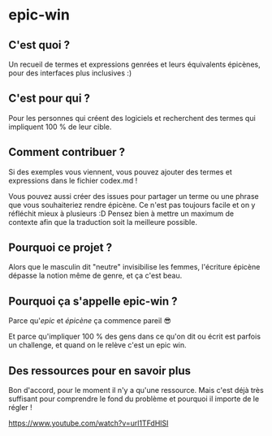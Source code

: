 # epic-win

## C'est quoi ?

Un recueil de termes et expressions genrées et leurs équivalents épicènes, pour des interfaces plus inclusives :)

## C'est pour qui ?

Pour les personnes qui créent des logiciels et recherchent des termes qui impliquent 100 % de leur cible.

## Comment contribuer ?

Si des exemples vous viennent, vous pouvez ajouter des termes et expressions dans le fichier codex.md !

Vous pouvez aussi créer des issues pour partager un terme ou une phrase que vous souhaiteriez rendre épicène. Ce n'est pas toujours facile et on y réfléchit mieux à plusieurs :D
Pensez bien à mettre un maximum de contexte afin que la traduction soit la meilleure possible.

## Pourquoi ce projet ?

Alors que le masculin dit "neutre" invisibilise les femmes, l'écriture épicène dépasse la notion même de genre, et ça c'est beau.

## Pourquoi ça s'appelle epic-win ?

Parce qu'*epic* et *épicène* ça commence pareil 😎

Et parce qu'impliquer 100 % des gens dans ce qu'on dit ou écrit est parfois un challenge, et quand on le relève c'est un epic win.

## Des ressources pour en savoir plus

Bon d'accord, pour le moment il n'y a qu'une ressource. Mais c'est déjà très suffisant pour comprendre le fond du problème et pourquoi il importe de le régler !

https://www.youtube.com/watch?v=url1TFdHlSI